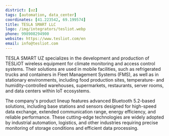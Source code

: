 ```yaml
---
district: [uz]
tags: [automation, data_center]
coordinates: [41.223542, 69.199574]
title: TESLA SMART LLC
logo: /img/integrators/tesliot.webp
phone: 998908294900
website: https://www.tesliot.com/en
email: info@tesliot.com
---
```


TESLA SMART UZ specializes in the development and production of TESLiOT wireless equipment for climate monitoring and access control systems. Their solutions are used in mobile facilities, such as refrigerated trucks and containers in Fleet Management Systems (FMS), as well as in stationary environments, including food production sites, temperature- and humidity-controlled warehouses, supermarkets, restaurants, server rooms, and data centers within IoT ecosystems.

The company's product lineup features advanced Bluetooth 5.2-based solutions, including base stations and sensors designed for high-speed data exchange, extended communication range, energy efficiency, and reliable performance. These cutting-edge technologies are widely adopted by industrial automation, logistics, and other industries requiring precise monitoring of storage conditions and efficient data processing.
